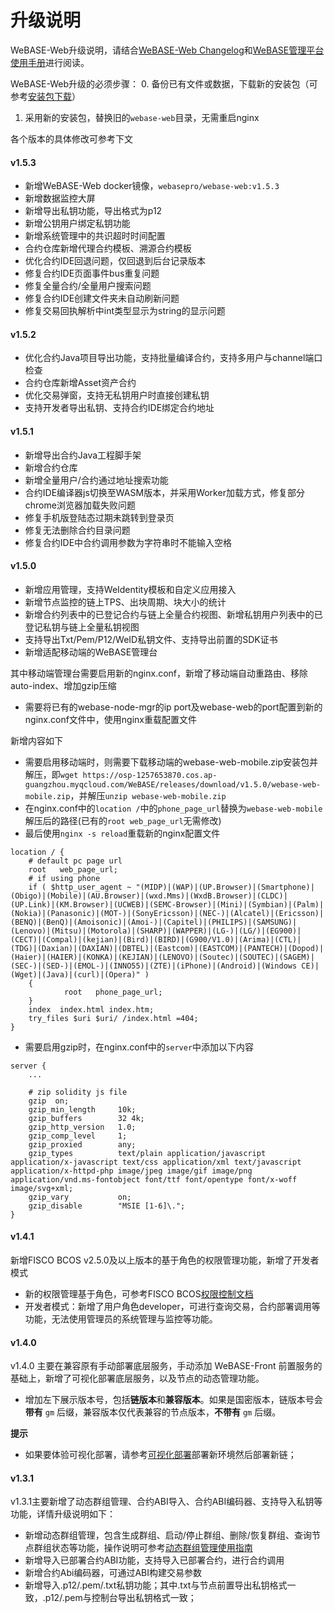 # 升级说明

WeBASE-Web升级说明，请结合[WeBASE-Web Changelog](https://github.com/WeBankFinTech/WeBASE-Web)和[WeBASE管理平台使用手册](../WeBASE-Console-Suit/index.html)进行阅读。

WeBASE-Web升级的必须步骤：
0. 备份已有文件或数据，下载新的安装包（可参考[安装包下载](../WeBASE/mirror.html#install_package)）
1. 采用新的安装包，替换旧的`webase-web`目录，无需重启nginx

各个版本的具体修改可参考下文

#### v1.5.3
- 新增WeBASE-Web docker镜像，`webasepro/webase-web:v1.5.3`
- 新增数据监控大屏
- 新增导出私钥功能，导出格式为p12
- 新增公钥用户绑定私钥功能
- 新增系统管理中的共识超时时间配置
- 合约仓库新增代理合约模板、溯源合约模板
- 优化合约IDE回退问题，仅回退到后台记录版本
- 修复合约IDE页面事件bus重复问题
- 修复全量合约/全量用户搜索问题
- 修复合约IDE创建文件夹未自动刷新问题
- 修复交易回执解析中int类型显示为string的显示问题

#### v1.5.2
- 优化合约Java项目导出功能，支持批量编译合约，支持多用户与channel端口检查
- 合约仓库新增Asset资产合约
- 优化交易弹窗，支持无私钥用户时直接创建私钥
- 支持开发者导出私钥、支持合约IDE绑定合约地址

#### v1.5.1
- 新增导出合约Java工程脚手架
- 新增合约仓库
- 新增全量用户/合约通过地址搜索功能
- 合约IDE编译器js切换至WASM版本，并采用Worker加载方式，修复部分chrome浏览器加载失败问题
- 修复手机版登陆态过期未跳转到登录页
- 修复无法删除合约目录问题
- 修复合约IDE中合约调用参数为字符串时不能输入空格

#### v1.5.0
- 新增应用管理，支持WeIdentity模板和自定义应用接入
- 新增节点监控的链上TPS、出块周期、块大小的统计
- 新增合约列表中的已登记合约与链上全量合约视图、新增私钥用户列表中的已登记私钥与链上全量私钥视图
- 支持导出Txt/Pem/P12/WeID私钥文件、支持导出前置的SDK证书
- 新增适配移动端的WeBASE管理台

其中移动端管理台需要启用新的nginx.conf，新增了移动端自动重路由、移除auto-index、增加gzip压缩
- 需要将已有的webase-node-mgr的ip port及webase-web的port配置到新的nginx.conf文件中，使用nginx重载配置文件

新增内容如下
- 需要启用移动端时，则需要下载移动端的webase-web-mobile.zip安装包并解压，即`wget https://osp-1257653870.cos.ap-guangzhou.myqcloud.com/WeBASE/releases/download/v1.5.0/webase-web-mobile.zip`，并解压`unzip webase-web-mobile.zip`
- 在nginx.conf中的`location /`中的`phone_page_url`替换为`webase-web-mobile`解压后的路径(已有的`root web_page_url`无需修改)
- 最后使用`nginx -s reload`重载新的nginx配置文件
```
location / {    
    # default pc page url
    root   web_page_url;
    # if using phone
    if ( $http_user_agent ~ "(MIDP)|(WAP)|(UP.Browser)|(Smartphone)|(Obigo)|(Mobile)|(AU.Browser)|(wxd.Mms)|(WxdB.Browser)|(CLDC)|(UP.Link)|(KM.Browser)|(UCWEB)|(SEMC-Browser)|(Mini)|(Symbian)|(Palm)|(Nokia)|(Panasonic)|(MOT-)|(SonyEricsson)|(NEC-)|(Alcatel)|(Ericsson)|(BENQ)|(BenQ)|(Amoisonic)|(Amoi-)|(Capitel)|(PHILIPS)|(SAMSUNG)|(Lenovo)|(Mitsu)|(Motorola)|(SHARP)|(WAPPER)|(LG-)|(LG/)|(EG900)|(CECT)|(Compal)|(kejian)|(Bird)|(BIRD)|(G900/V1.0)|(Arima)|(CTL)|(TDG)|(Daxian)|(DAXIAN)|(DBTEL)|(Eastcom)|(EASTCOM)|(PANTECH)|(Dopod)|(Haier)|(HAIER)|(KONKA)|(KEJIAN)|(LENOVO)|(Soutec)|(SOUTEC)|(SAGEM)|(SEC-)|(SED-)|(EMOL-)|(INNO55)|(ZTE)|(iPhone)|(Android)|(Windows CE)|(Wget)|(Java)|(curl)|(Opera)" )
    {
            root   phone_page_url;
    }
    index  index.html index.htm;
    try_files $uri $uri/ /index.html =404;
}
```
- 需要启用gzip时，在nginx.conf中的`server`中添加以下内容
```
server {
    ...

    # zip solidity js file
    gzip  on;
    gzip_min_length     10k;
    gzip_buffers        32 4k;
    gzip_http_version   1.0;
    gzip_comp_level     1;
    gzip_proxied        any;
    gzip_types          text/plain application/javascript application/x-javascript text/css application/xml text/javascript application/x-httpd-php image/jpeg image/gif image/png application/vnd.ms-fontobject font/ttf font/opentype font/x-woff image/svg+xml;
    gzip_vary           on;
    gzip_disable        "MSIE [1-6]\.";
}
```


#### v1.4.1
新增FISCO BCOS v2.5.0及以上版本的基于角色的权限管理功能，新增了开发者模式
- 新的权限管理基于角色，可参考FISCO BCOS[权限控制文档](https://fisco-bcos-documentation.readthedocs.io/zh_CN/latest/docs/manual/permission_control.html)
- 开发者模式：新增了用户角色developer，可进行查询交易，合约部署调用等功能，无法使用管理员的系统管理与监控等功能。

#### v1.4.0
v1.4.0 主要在兼容原有手动部署底层服务，手动添加 WeBASE-Front 前置服务的基础上，新增了可视化部署底层服务，以及节点的动态管理功能。

- 增加左下展示版本号，包括**链版本**和**兼容版本**。如果是国密版本，链版本号会**带有** `gm` 后缀，兼容版本仅代表兼容的节点版本，**不带有** `gm` 后缀。

**提示**
- 如果要体验可视化部署，请参考[可视化部署](../WeBASE-Install/visual_deploy.html)部署新环境然后部署新链；


#### v1.3.1

v1.3.1主要新增了动态群组管理、合约ABI导入、合约ABI编码器、支持导入私钥等功能，详情升级说明如下：

- 新增动态群组管理，包含生成群组、启动/停止群组、删除/恢复群组、查询节点群组状态等功能，操作说明可参考[动态群组管理使用指南](../WeBASE-Console-Suit/index.html#dynamic_group_use)
- 新增导入已部署合约ABI功能，支持导入已部署合约，进行合约调用
- 新增合约Abi编码器，可通过ABI构建交易参数
- 新增导入.p12/.pem/.txt私钥功能；其中.txt与节点前置导出私钥格式一致，.p12/.pem与控制台导出私钥格式一致；
